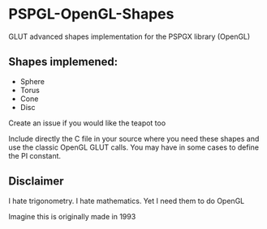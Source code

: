 # PSPGL-OpenGL-Shapes
GLUT advanced shapes implementation for the PSPGX library (OpenGL)

## Shapes implemened:
- Sphere
- Torus
- Cone
- Disc

Create an issue if you would like the teapot too

Include directly the C file in your source where you need these shapes and use the classic OpenGL GLUT calls.
You may have in some cases to define the PI constant.

## Disclaimer
I hate trigonometry. I hate mathematics. Yet I need them to do OpenGL

Imagine this is originally made in 1993
